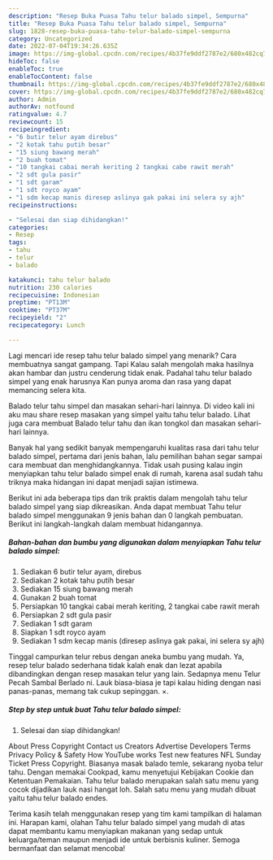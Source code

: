 ```yaml
---
description: "Resep Buka Puasa Tahu telur balado simpel, Sempurna"
title: "Resep Buka Puasa Tahu telur balado simpel, Sempurna"
slug: 1828-resep-buka-puasa-tahu-telur-balado-simpel-sempurna
category: Uncategorized
date: 2022-07-04T19:34:26.635Z
image: https://img-global.cpcdn.com/recipes/4b37fe9ddf2787e2/680x482cq70/tahu-telur-balado-simpel-foto-resep-utama.jpg
hideToc: false
enableToc: true
enableTocContent: false
thumbnail: https://img-global.cpcdn.com/recipes/4b37fe9ddf2787e2/680x482cq70/tahu-telur-balado-simpel-foto-resep-utama.jpg
cover: https://img-global.cpcdn.com/recipes/4b37fe9ddf2787e2/680x482cq70/tahu-telur-balado-simpel-foto-resep-utama.jpg
author: Admin
authorAv: notfound
ratingvalue: 4.7
reviewcount: 15
recipeingredient:
- "6 butir telur ayam direbus"
- "2 kotak tahu putih besar"
- "15 siung bawang merah"
- "2 buah tomat"
- "10 tangkai cabai merah keriting 2 tangkai cabe rawit merah"
- "2 sdt gula pasir"
- "1 sdt garam"
- "1 sdt royco ayam"
- "1 sdm kecap manis diresep aslinya gak pakai ini selera sy ajh"
recipeinstructions:

- "Selesai dan siap dihidangkan!"
categories:
- Resep
tags:
- tahu
- telur
- balado

katakunci: tahu telur balado 
nutrition: 230 calories
recipecuisine: Indonesian
preptime: "PT13M"
cooktime: "PT37M"
recipeyield: "2"
recipecategory: Lunch

---
```



Lagi mencari ide resep tahu telur balado simpel yang menarik? Cara membuatnya sangat gampang. Tapi Kalau salah mengolah maka hasilnya akan hambar dan justru cenderung tidak enak. Padahal tahu telur balado simpel yang enak harusnya Kan punya aroma dan rasa yang dapat memancing selera kita.


Balado telur tahu simpel dan masakan sehari-hari lainnya. Di video kali ini aku mau share resep masakan yang simpel yaitu tahu telur balado. Lihat juga cara membuat Balado telur tahu dan ikan tongkol dan masakan sehari-hari lainnya.

Banyak hal yang sedikit banyak mempengaruhi kualitas rasa dari tahu telur balado simpel, pertama dari jenis bahan, lalu pemilihan bahan segar sampai cara membuat dan menghidangkannya. Tidak usah pusing kalau ingin menyiapkan tahu telur balado simpel enak di rumah, karena asal sudah tahu triknya maka hidangan ini dapat menjadi sajian istimewa.


Berikut ini ada beberapa tips dan trik praktis dalam mengolah tahu telur balado simpel yang siap dikreasikan. Anda dapat membuat Tahu telur balado simpel menggunakan 9 jenis bahan dan 0 langkah pembuatan. Berikut ini langkah-langkah dalam membuat hidangannya.

<!--inarticleads1-->

##### Bahan-bahan dan bumbu yang digunakan dalam menyiapkan Tahu telur balado simpel:

1. Sediakan 6 butir telur ayam, direbus
1. Sediakan 2 kotak tahu putih besar
1. Sediakan 15 siung bawang merah
1. Gunakan 2 buah tomat
1. Persiapkan 10 tangkai cabai merah keriting, 2 tangkai cabe rawit merah
1. Persiapkan 2 sdt gula pasir
1. Sediakan 1 sdt garam
1. Siapkan 1 sdt royco ayam
1. Sediakan 1 sdm kecap manis (diresep aslinya gak pakai, ini selera sy ajh)


Tinggal campurkan telur rebus dengan aneka bumbu yang mudah. Ya, resep telur balado sederhana tidak kalah enak dan lezat apabila dibandingkan dengan resep masakan telur yang lain. Sedapnya menu Telur Pecah Sambal Berlado ni. Lauk biasa-biasa je tapi kalau hiding dengan nasi panas-panas, memang tak cukup sepinggan. ×. 

<!--inarticleads2-->

##### Step by step untuk buat Tahu telur balado simpel:


1. Selesai dan siap dihidangkan!

About Press Copyright Contact us Creators Advertise Developers Terms Privacy Policy &amp; Safety How YouTube works Test new features NFL Sunday Ticket Press Copyright. Biasanya masak balado temle, sekarang nyoba telur tahu. Dengan memakai Cookpad, kamu menyetujui Kebijakan Cookie dan Ketentuan Pemakaian. Tahu telur balado merupakan salah satu menu yang cocok dijadikan lauk nasi hangat loh. Salah satu menu yang mudah dibuat yaitu tahu telur balado endes. 

Terima kasih telah menggunakan resep yang tim kami tampilkan di halaman ini. Harapan kami, olahan Tahu telur balado simpel yang mudah di atas dapat membantu kamu menyiapkan makanan yang sedap untuk keluarga/teman maupun menjadi ide untuk berbisnis kuliner. Semoga bermanfaat dan selamat mencoba!
